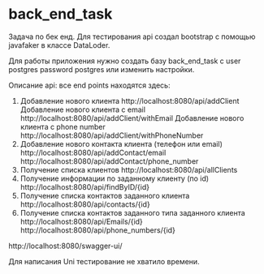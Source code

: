 # back_end_task
Задача по бек енд. 
Для тестирования api создал bootstrap c помощью javafaker в классе DataLoder.

Для работы приложения нужно создать базу back_end_task  c user postgres password postgres или изменить настройки. 

Описание api:
все end points находятся здесь: 

1) Добавление нового клиента
   http://localhost:8080/api/addClient
   Добавление нового клиента с email
   http://localhost:8080/api/addClient/withEmail
   Добавление нового клиента с phone number
   http://localhost:8080/api/addClient/withPhoneNumber
2) Добавление нового контакта клиента (телефон или email)
   http://localhost:8080/api/addContact/email
   http://localhost:8080/api/addContact/phone_number
3) Получение списка клиентов
   http://localhost:8080/api/allClients
4) Получение информации по заданному клиенту (по id)
   http://localhost:8080/api/findByID/{id}
5) Получение списка контактов заданного клиента
   http://localhost:8080/api/contacts/{id}
6) Получение списка контактов заданного типа заданного клиента
   http://localhost:8080/api/Emails/{id}
   http://localhost:8080/api/phone_numbers/{id}

http://localhost:8080/swagger-ui/

 Для написания Uni тестирование не хватило времени.

